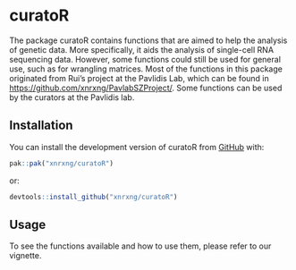 
<!-- README.md is generated from README.Rmd. Please edit that file -->

# curatoR

<!-- badges: start -->
<!-- badges: end -->

The package curatoR contains functions that are aimed to help the
analysis of genetic data. More specifically, it aids the analysis of
single-cell RNA sequencing data. However, some functions could still be
used for general use, such as for wrangling matrices. Most of the
functions in this package originated from Rui’s project at the Pavlidis
Lab, which can be found in <https://github.com/xnrxng/PavlabSZProject/>.
Some functions can be used by the curators at the Pavlidis lab.

## Installation

You can install the development version of curatoR from
[GitHub](https://github.com/xnrxng/curatoR) with:

``` r
pak::pak("xnrxng/curatoR")
```

or:

``` r
devtools::install_github("xnrxng/curatoR")
```

## Usage

To see the functions available and how to use them, please refer to our
vignette.
